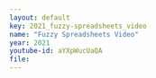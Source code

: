 ```yaml
---
layout: default
key: 2021_fuzzy-spreadsheets_video
name: "Fuzzy Spreadsheets Video"
year: 2021
youtube-id: aYXpWucUaQA
file:
---
```

